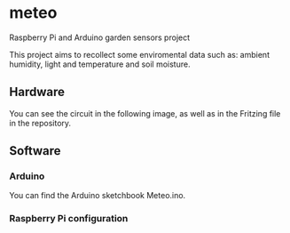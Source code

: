 # meteo
Raspberry Pi and Arduino garden sensors project

This project aims to recollect some enviromental data such as: ambient humidity, light and temperature and soil moisture.

## Hardware

You can see the circuit in the following image, as well as in the Fritzing file in the repository.

## Software

### Arduino

You can find the Arduino sketchbook Meteo.ino. 

### Raspberry Pi configuration